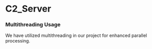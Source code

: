 # C2_Server
### Multithreading Usage

We have utilized multithreading in our project for enhanced parallel processing.
